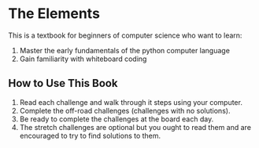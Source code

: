# The Elements

This is a textbook for beginners of computer science who want to learn:

1. Master the early fundamentals of the python computer language
1. Gain familiarity with whiteboard coding

## How to Use This Book

1. Read each challenge and walk through it steps using your computer.
1. Complete the off-road challenges (challenges with no solutions).
1. Be ready to complete the challenges at the board each day.
1. The stretch challenges are optional but you ought to read them and are encouraged to try to find solutions to them.
